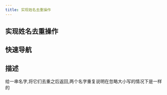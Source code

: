 ```yaml
---
title: 实现姓名去重操作
---
```


## 实现姓名去重操作

## 快速导航

<TOC />

## 描述

给一串名字,将它们去重之后返回,两个名字重复说明在忽略大小写的情况下是一样的




